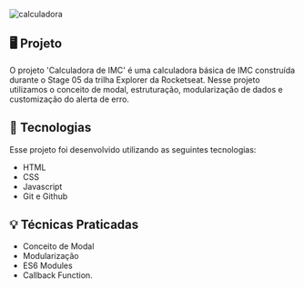 
![calculadora](https://github.com/user-attachments/assets/60ef2732-404e-4403-accc-a625dbb60fe2)

## 🖥️ Projeto

O projeto 'Calculadora de IMC' é uma calculadora básica de IMC construída durante o Stage 05 da trilha Explorer da Rocketseat. Nesse projeto utilizamos o conceito de modal, estruturação, modularização de dados e customização do alerta de erro.

## 🚀 Tecnologias

Esse projeto foi desenvolvido utilizando as seguintes tecnologias:

- HTML
- CSS
- Javascript
- Git e Github

## 💡 Técnicas Praticadas

- Conceito de Modal
- Modularização
- ES6 Modules
- Callback Function.
